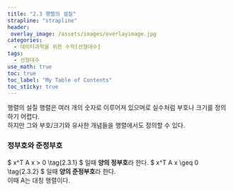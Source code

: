 ```yaml
---
title: "2.3 행렬의 설질"
strapline: "strapline"
header:
 overlay_image: /assets/images/overlayimage.jpg
categories: 
  - 데이터과학을 위한 수학[선형대수]
tags:
  - 선형대수
use_math: true
toc: true
toc_label: "My Table of Contents" 
toc_sticky: true
---
```

행렬의 설질
        행렬은 여러 개의 숫자로 이루어져 있으며로 실수처럼 부호나 크기를 정의하기 어렵다.  
        하지만 그와 부호/크기와 유사한 개념들을 행렬에서도 정의할 수 있다.

### 정부호와 준정부호
$ x^T A x > 0  \tag{2.3.1} $ 일때 **양의 정부호**라 한다.
$ x^T A x \geq 0 \tag{2.3.2} $ 일때 **양의 준정부호**라 한다.  
        이때 A는 대칭 행렬이다.